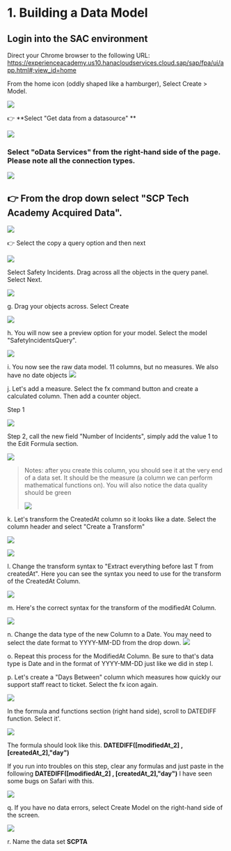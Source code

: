 #  1. Building a Data Model

## Login into the SAC environment
Direct your Chrome browser to the following URL:
        <https://experienceacademy.us10.hanacloudservices.cloud.sap/sap/fpa/ui/app.html#;view_id=home>        

From the home icon (oddly shaped like a hamburger), Select
        Create > Model.

![](.//media/image1.png)

:point_right: **Select "Get data from a datasource" **


![](.//media/image2.png)

### Select "oData Services" from the right-hand side of the page. Please note all the connection types.

![](.//media/image3.png)

:point_right: **From the drop down select "SCP Tech Academy Acquired Data".**
---
![](.//media/image4.png)

:point_right: Select the copy a query option and then next

![](.//media/image99.png)



Select Safety Incidents. Drag across all the objects in the query
    panel. Select Next.

![](.//media/image6.png)


g.  Drag your objects across.  Select Create

![](.//media/image7.png)


h.  You will now see a preview option for your model. Select the model
    "SafetyIncidentsQuery".

![](.//media/image5.png)

i.  You now see the raw data model. 11 columns, but no measures. We also
    have no date objects
    ![](.//media/image8.png)

j.  Let's add a measure. Select the fx command button and create a
    calculated column. Then add a counter object.

Step 1

![](.//media/image9.png)

Step 2, call the new field "Number of Incidents", simply add the value
1 to the Edit Formula section.

![](.//media/image10.png)

> Notes: after you create this column, you should see it at the very end
> of a data set. It should be the measure (a column we can perform
> mathematical functions on). You will also notice the data quality
> should be green
>
> ![](.//media/image11.png)

k.  Let's transform the CreatedAt column so it looks like a date. Select
    the column header and select "Create a Transform"

![](.//media/image12.png)

![](.//media/image13.png)

l.  Change the transform syntax to "Extract everything before last T
    from createdAt". Here you can see the syntax you need to use for the transform of the CreatedAt Column.

![](.//media/image14.png)

m.  Here's the correct syntax for the transform of the modifiedAt Column.

![](.//media/image15.png)

n.  Change the data type of the new Column to a Date. You may need to
    select the date format to YYYY-MM-DD from the drop down.
    ![](.//media/image16.png)

o.  Repeat this process for the ModifiedAt Column. Be sure to that's
    data type is Date and in the format of YYYY-MM-DD just like we did
    in step l.

p.  Let's create a "Days Between" column which measures how quickly our
    support staff react to ticket. Select the fx icon again.

![](.//media/image17.png)

In the formula and functions section (right hand side), scroll to
DATEDIFF function. Select it'.

![](.//media/image18.png)

The formula should look like this. **DATEDIFF(\[modifiedAt\_2\] ,
\[createdAt\_2\],\"day\")**

If you run into troubles on this step, clear any formulas and just
paste in the following **DATEDIFF(\[modifiedAt\_2\] ,
\[createdAt\_2\],\"day\")** I have seen some bugs on Safari with this.

![](.//media/image19.png)

q.  If you have no data errors, select Create Model on the right-hand
    side of the screen.

![](.//media/image20.png)

r.  Name the data set **SCPTA**
